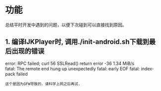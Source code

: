 # 功能
总结平时开发中遇到的问题，以便下次碰到可以直接找到原因。

## 1. 编译IJKPlayer时, 调用./init-android.sh下载到最后出现的错误
error: RPC failed; curl 56 SSLRead() return error -36 1.34 MiB/s      
fatal: The remote end hung up unexpectedly
fatal: early EOF
fatal: index-pack failed

``
	这个是因为GFW导致的，请科学上网之后再试.
``